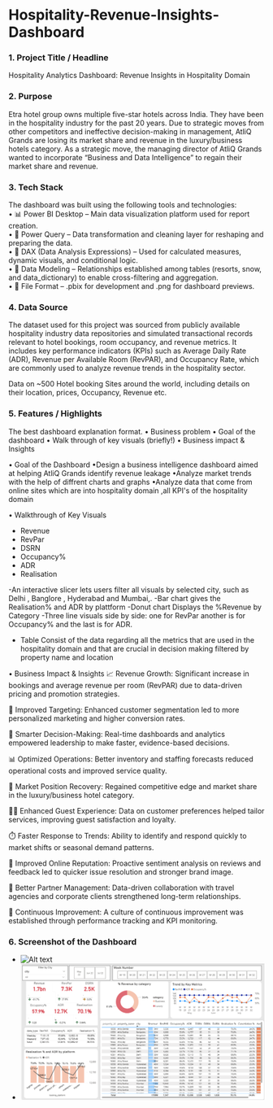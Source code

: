 # Hospitality-Revenue-Insights-Dashboard

### 1.	Project Title / Headline
 Hospitality  Analytics Dashboard: Revenue Insights in Hospitality Domain


### 2. Purpose
Etra hotel group owns multiple five-star hotels across India. They have been in the hospitality industry for the past 20 years. Due to strategic moves from other competitors and ineffective decision-making in management, AtliQ Grands are losing its market share and revenue in the luxury/business hotels category. As a strategic move, the managing director of AtliQ Grands wanted to incorporate “Business and Data Intelligence” to regain their market share and revenue.

### 3.	Tech Stack

The dashboard was built using the following tools and technologies:<br>
•	📊 Power BI Desktop – Main data visualization platform used for report creation.<br>
•	📂 Power Query – Data transformation and cleaning layer for reshaping and preparing the data.<br>
•	🧠 DAX (Data Analysis Expressions) – Used for calculated measures, dynamic visuals, and conditional logic.<br>
•	📝 Data Modeling – Relationships established among tables (resorts, snow, and data_dictionary) to enable cross-filtering and aggregation.<br>
•	📁 File Format – .pbix for development and .png for dashboard previews.

### 4.	Data Source
The dataset used for this project was sourced from publicly available hospitality industry data repositories and simulated transactional records relevant to hotel bookings, room occupancy, and revenue metrics. It includes key performance indicators (KPIs) such as Average Daily Rate (ADR), Revenue per Available Room (RevPAR), and Occupancy Rate, which are commonly used to analyze revenue trends in the hospitality sector.

Data on ~500 Hotel booking Sites  around the world, including details on their location, prices, Occupancy, Revenue  etc.

### 5.	Features / Highlights
The best dashboard explanation format. 
•	Business problem 
•	Goal of the dashboard
•	Walk through of key visuals (briefly!)
•	Business impact & Insights

•	Goal of the Dashboard
•Design a business intelligence dashboard aimed at helping AtliQ Grands identify revenue leakage
•Analyze market trends with the help of diffrent charts and graphs 
•Analyze data that come  from  online sites which are into hospitality domain ,all KPI's of the hospitality domain  

•	Walkthrough of Key Visuals
-	Revenue
-	RevPar
-	DSRN
-	Occupancy%
-	ADR
-	Realisation

-An interactive slicer lets users filter all visuals by selected city, such as Delhi , Banglore , Hyderabad and Mumbai,.
-Bar chart gives the Realisation% and ADR by plattform 
-Donut chart Displays the %Revenue by Category
-Three line visuals side by side: one for RevPar another is for Occupancy% and the last is for ADR.
-	Table Consist of the data regarding all the metrics that are used in the hospitality domain and that are crucial in decision making filtered by property name and location

•	Business Impact & Insights
📈 Revenue Growth: Significant increase in bookings and average revenue per room (RevPAR) due to data-driven pricing and promotion strategies.

🎯 Improved Targeting: Enhanced customer segmentation led to more personalized marketing and higher conversion rates.

🧠 Smarter Decision-Making: Real-time dashboards and analytics empowered leadership to make faster, evidence-based decisions.

📊 Optimized Operations: Better inventory and staffing forecasts reduced operational costs and improved service quality.

💼 Market Position Recovery: Regained competitive edge and market share in the luxury/business hotel category.

🧍‍♂️ Enhanced Guest Experience: Data on customer preferences helped tailor services, improving guest satisfaction and loyalty.

⏱️ Faster Response to Trends: Ability to identify and respond quickly to market shifts or seasonal demand patterns.

💬 Improved Online Reputation: Proactive sentiment analysis on reviews and feedback led to quicker issue resolution and stronger brand image.

🤝 Better Partner Management: Data-driven collaboration with travel agencies and corporate clients strengthened long-term relationships.

🔄 Continuous Improvement: A culture of continuous improvement was established through performance tracking and KPI monitoring.

### 6.	Screenshot of the Dashboard
  - ![Alt text](https://github.com/username/repo/assets/image.png)
  -  ![Dashboard Preview](https://github.com/giriaman610/Hospitality-Revenue-Insights-Dashboard/blob/main/Hospitality.%20Analytics.png)
